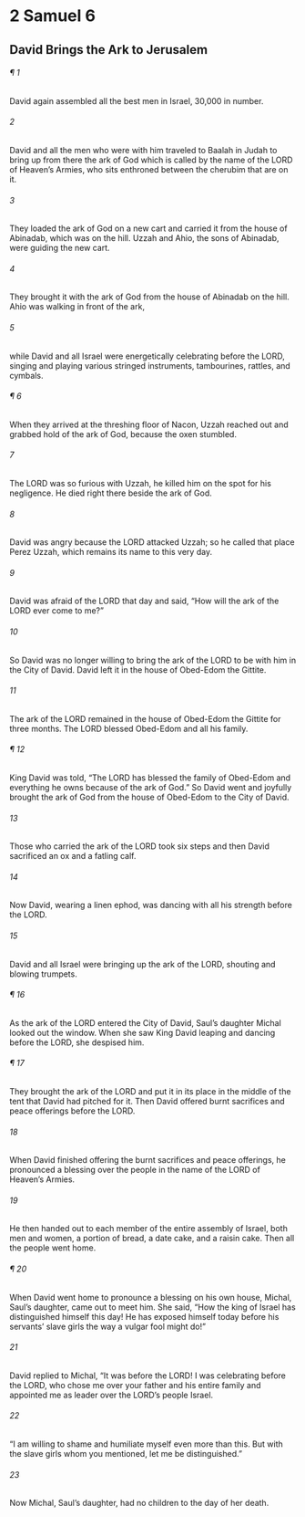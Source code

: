 # 2 Samuel 6
## David Brings the Ark to Jerusalem
###### ¶ 1
David again assembled all the best men in Israel, 30,000 in number.
###### 2
David and all the men who were with him traveled to Baalah in Judah to bring up from there the ark of God which is called by the name of the LORD of Heaven’s Armies, who sits enthroned between the cherubim that are on it.
###### 3
They loaded the ark of God on a new cart and carried it from the house of Abinadab, which was on the hill. Uzzah and Ahio, the sons of Abinadab, were guiding the new cart.
###### 4
They brought it with the ark of God from the house of Abinadab on the hill. Ahio was walking in front of the ark,
###### 5
while David and all Israel were energetically celebrating before the LORD, singing and playing various stringed instruments, tambourines, rattles, and cymbals.
###### ¶ 6
When they arrived at the threshing floor of Nacon, Uzzah reached out and grabbed hold of the ark of God, because the oxen stumbled.
###### 7
The LORD was so furious with Uzzah, he killed him on the spot for his negligence. He died right there beside the ark of God.
###### 8
David was angry because the LORD attacked Uzzah; so he called that place Perez Uzzah, which remains its name to this very day.
###### 9
David was afraid of the LORD that day and said, “How will the ark of the LORD ever come to me?”
###### 10
So David was no longer willing to bring the ark of the LORD to be with him in the City of David. David left it in the house of Obed-Edom the Gittite.
###### 11
The ark of the LORD remained in the house of Obed-Edom the Gittite for three months. The LORD blessed Obed-Edom and all his family.
###### ¶ 12
King David was told, “The LORD has blessed the family of Obed-Edom and everything he owns because of the ark of God.” So David went and joyfully brought the ark of God from the house of Obed-Edom to the City of David.
###### 13
Those who carried the ark of the LORD took six steps and then David sacrificed an ox and a fatling calf.
###### 14
Now David, wearing a linen ephod, was dancing with all his strength before the LORD.
###### 15
David and all Israel were bringing up the ark of the LORD, shouting and blowing trumpets.
###### ¶ 16
As the ark of the LORD entered the City of David, Saul’s daughter Michal looked out the window. When she saw King David leaping and dancing before the LORD, she despised him.
###### ¶ 17
They brought the ark of the LORD and put it in its place in the middle of the tent that David had pitched for it. Then David offered burnt sacrifices and peace offerings before the LORD.
###### 18
When David finished offering the burnt sacrifices and peace offerings, he pronounced a blessing over the people in the name of the LORD of Heaven’s Armies.
###### 19
He then handed out to each member of the entire assembly of Israel, both men and women, a portion of bread, a date cake, and a raisin cake. Then all the people went home.
###### ¶ 20
When David went home to pronounce a blessing on his own house, Michal, Saul’s daughter, came out to meet him. She said, “How the king of Israel has distinguished himself this day! He has exposed himself today before his servants’ slave girls the way a vulgar fool might do!”
###### 21
David replied to Michal, “It was before the LORD! I was celebrating before the LORD, who chose me over your father and his entire family and appointed me as leader over the LORD’s people Israel.
###### 22
“I am willing to shame and humiliate myself even more than this. But with the slave girls whom you mentioned, let me be distinguished.”
###### 23
Now Michal, Saul’s daughter, had no children to the day of her death.

